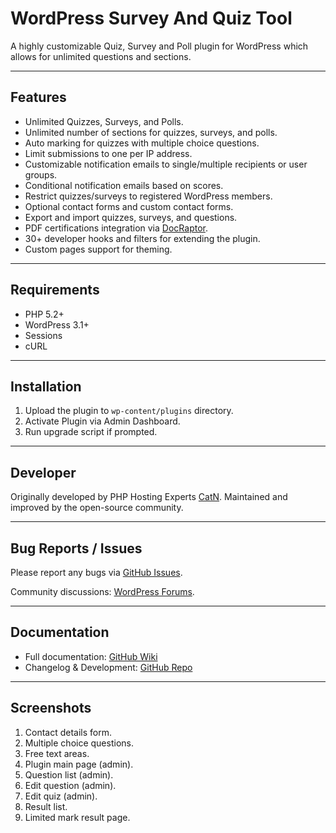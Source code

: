 # WordPress Survey And Quiz Tool

A highly customizable Quiz, Survey and Poll plugin for WordPress which allows for unlimited questions and sections.

---

## Features

- Unlimited Quizzes, Surveys, and Polls.
- Unlimited number of sections for quizzes, surveys, and polls.
- Auto marking for quizzes with multiple choice questions.
- Limit submissions to one per IP address.
- Customizable notification emails to single/multiple recipients or user groups.
- Conditional notification emails based on scores.
- Restrict quizzes/surveys to registered WordPress members.
- Optional contact forms and custom contact forms.
- Export and import quizzes, surveys, and questions.
- PDF certifications integration via [DocRaptor](http://www.docraptor.com).
- 30+ developer hooks and filters for extending the plugin.
- Custom pages support for theming.

---

## Requirements

- PHP 5.2+
- WordPress 3.1+
- Sessions
- cURL

---

## Installation

1. Upload the plugin to `wp-content/plugins` directory.
2. Activate Plugin via Admin Dashboard.
3. Run upgrade script if prompted.

---

## Developer

Originally developed by PHP Hosting Experts [CatN](http://www.catn.com). Maintained and improved by the open-source community.

---

## Bug Reports / Issues

Please report any bugs via [GitHub Issues](https://github.com/fubralimited/WP-Survey-And-Quiz-Tool/issues?sort=created&direction=desc&state=open).

Community discussions: [WordPress Forums](http://wordpress.org/tags/wp-survey-and-quiz-tool?forum_id=10).

---

## Documentation

- Full documentation: [GitHub Wiki](https://github.com/fubralimited/WP-Survey-And-Quiz-Tool/wiki/_pages)
- Changelog & Development: [GitHub Repo](https://github.com/fubralimited/WP-Survey-And-Quiz-Tool)

---

## Screenshots

1. Contact details form.
2. Multiple choice questions.
3. Free text areas.
4. Plugin main page (admin).
5. Question list (admin).
6. Edit question (admin).
7. Edit quiz (admin).
8. Result list.
9. Limited mark result page.
